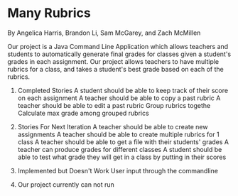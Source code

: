 # Many Rubrics

By Angelica Harris, Brandon Li, Sam McGarey, and Zach McMillen

Our project is a Java Command Line Application which allows teachers and students to automatically generate final grades for classes given a student's grades in each assignment. Our project allows teachers to have multiple rubrics for a class, and takes a student's best grade based on each of the rubrics.

1. Completed Stories
    A student should be able to keep track of their score on each assignment
    A teacher should be able to copy a past rubric
    A teacher should be able to edit a past rubric
    Group rubrics togethe
    Calculate max grade among grouped rubrics

2. Stories For Next Iteration
    A teacher should be able to create new assignments
    A teacher should be able to create multiple rubrics for 1 class
    A teacher should be able to get a file with their students' grades
    A teacher can produce grades for different classes
    A student should be able to test what grade they will get in a class by putting in their scores
    
3. Implemented but Doesn't Work
    User input through the commandline
    
4. Our project currently can not run
